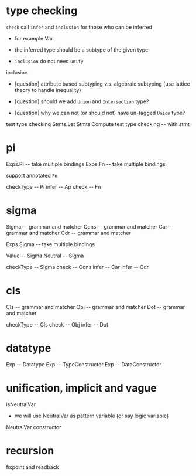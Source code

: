 # type checking

`check` call `infer` and `inclusion` for those who can be inferred

- for example Var

- the inferred type should be a subtype of the given type

- `inclusion` do not need `unify`

inclusion

- [question] attribute based subtyping v.s. algebraic subtyping (use lattice theory to handle inequality)

- [question] should we add `Union` and `Intersection` type?

- [question] why we can not (or should not) have un-tagged `Union` type?

test type checking
Stmts.Let
Stmts.Compute
test type checking -- with stmt

# pi

Exps.Pi -- take multiple bindings
Exps.Fn -- take multiple bindings

support annotated `Fn`

checkType -- Pi
infer -- Ap
check -- Fn

# sigma

Sigma -- grammar and matcher
Cons -- grammar and matcher
Car -- grammar and matcher
Cdr -- grammar and matcher

Exps.Sigma -- take multiple bindings

Value -- Sigma
Neutral -- Sigma

checkType -- Sigma
check -- Cons
infer -- Car
infer -- Cdr

# cls

Cls -- grammar and matcher
Obj -- grammar and matcher
Dot -- grammar and matcher

checkType -- Cls
check -- Obj
infer -- Dot

# datatype

Exp -- Datatype
Exp -- TypeConstructor
Exp -- DataConstructor

# unification, implicit and vague

isNeutralVar

- we will use NeutralVar as pattern variable (or say logic variable)

NeutralVar constructor

# recursion

fixpoint and readback
